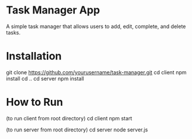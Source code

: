 # Task Manager App
A simple task manager that allows users to add, edit, complete, and delete tasks.

# Installation
git clone https://github.com/yourusername/task-manager.git
cd client
npm install
cd ..
cd server
npm install

# How to Run
(to run client from root directory)
cd client
npm start

(to run server from root directory)
cd server
node server.js